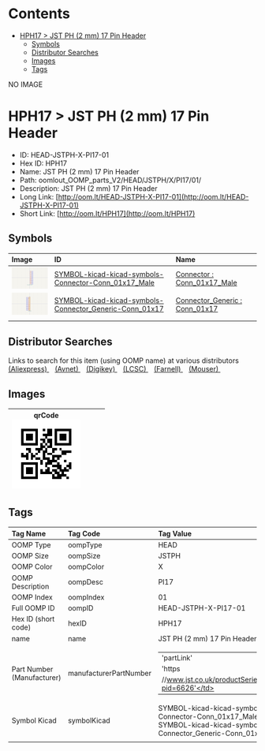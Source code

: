 



Contents
========

* [HPH17 > JST PH (2 mm) 17 Pin Header](#hph17--jst-ph-2-mm-17-pin-header)
	* [Symbols](#symbols)
	* [Distributor Searches](#distributor-searches)
	* [Images](#images)
	* [Tags](#tags)
  
NO IMAGE  
# HPH17 > JST PH (2 mm) 17 Pin Header

- ID: HEAD-JSTPH-X-PI17-01
- Hex ID: HPH17
- Name: JST PH (2 mm) 17 Pin Header
- Path: oomlout_OOMP_parts_V2/HEAD/JSTPH/X/PI17/01/
- Description: JST PH (2 mm) 17 Pin Header
- Long Link: [http://oom.lt/HEAD-JSTPH-X-PI17-01](http://oom.lt/HEAD-JSTPH-X-PI17-01)
- Short Link: [http://oom.lt/HPH17](http://oom.lt/HPH17)

## Symbols
  

|Image|ID|Name|
| :--- | :--- | :--- |
|[![](https://raw.githubusercontent.com/oomlout/oomlout_OOMP_eda_V2/main/SYMBOL/kicad/kicad-symbols/Connector/Conn_01x17_Male/image_140.png)](https://github.com/oomlout/oomlout_OOMP_eda_V2/tree/main/SYMBOL/kicad/kicad-symbols/Connector/Conn_01x17_Male/)|[SYMBOL-kicad-kicad-symbols-Connector-Conn_01x17_Male](https://github.com/oomlout/oomlout_OOMP_eda_V2/tree/main/SYMBOL/kicad/kicad-symbols/Connector/Conn_01x17_Male/)|[Connector : Conn_01x17_Male](https://github.com/oomlout/oomlout_OOMP_eda_V2/tree/main/SYMBOL/kicad/kicad-symbols/Connector/Conn_01x17_Male/)|
|[![](https://raw.githubusercontent.com/oomlout/oomlout_OOMP_eda_V2/main/SYMBOL/kicad/kicad-symbols/Connector_Generic/Conn_01x17/image_140.png)](https://github.com/oomlout/oomlout_OOMP_eda_V2/tree/main/SYMBOL/kicad/kicad-symbols/Connector_Generic/Conn_01x17/)|[SYMBOL-kicad-kicad-symbols-Connector_Generic-Conn_01x17](https://github.com/oomlout/oomlout_OOMP_eda_V2/tree/main/SYMBOL/kicad/kicad-symbols/Connector_Generic/Conn_01x17/)|[Connector_Generic : Conn_01x17](https://github.com/oomlout/oomlout_OOMP_eda_V2/tree/main/SYMBOL/kicad/kicad-symbols/Connector_Generic/Conn_01x17/)|
||||

## Distributor Searches
  
Links to search for this item (using OOMP name) at various distributors  
[(Aliexpress) ](https://www.aliexpress.com/wholesale?SearchText=JST+PH+2+mm+17+Pin+Header)&nbsp;&nbsp;&nbsp;[(Avnet) ](https://www.avnet.com/shop/us/search/JST+PH+2+mm+17+Pin+Header)&nbsp;&nbsp;&nbsp;[(Digikey) ](https://www.digikey.co.uk/en/products/result?s=JST+PH+2+mm+17+Pin+Header)&nbsp;&nbsp;&nbsp;[(LCSC) ](https://www.lcsc.com/search?q=JST+PH+2+mm+17+Pin+Header)&nbsp;&nbsp;&nbsp;[(Farnell) ](https://uk.farnell.com/search?st=JST+PH+2+mm+17+Pin+Header)&nbsp;&nbsp;&nbsp;[(Mouser) ](https://www.mouser.com/c/?q=JST+PH+2+mm+17+Pin+Header)&nbsp;&nbsp;&nbsp;
## Images
  

|qrCode<br>[![](https://raw.githubusercontent.com/oomlout/oomlout_OOMP_parts_V2/main/HEAD/JSTPH/X/PI17/01/qrCode_140.png)](https://github.com/oomlout/oomlout_OOMP_parts_V2/tree/main/HEAD/JSTPH/X/PI17/01/qrCode.png)||||
| :---: | :---: | :---: | :---: |

## Tags
  

|Tag Name|Tag Code|Tag Value|
| :--- | :--- | :--- |
|OOMP Type|oompType|HEAD|
|OOMP Size|oompSize|JSTPH|
|OOMP Color|oompColor|X|
|OOMP Description|oompDesc|PI17|
|OOMP Index|oompIndex|01|
|Full OOMP ID|oompID|HEAD-JSTPH-X-PI17-01|
|Hex ID (short code)|hexID|HPH17|
|name|name|JST PH (2 mm) 17 Pin Header|
|Part Number (Manufacturer)|manufacturerPartNumber|<table><tr><td>'partLink'</td></tr><tr><td> 'https</td></tr><tr><td>//www.jst.co.uk/productSeries.php?pid=6626'</td></tr></table>|
|Symbol Kicad|symbolKicad|SYMBOL-kicad-kicad-symbols-Connector-Conn_01x17_Male, SYMBOL-kicad-kicad-symbols-Connector_Generic-Conn_01x17|
||||
